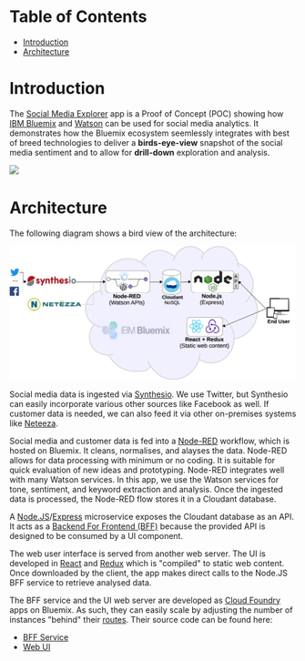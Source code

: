# Table of Contents

- [Introduction](#introduction)
- [Architecture](#architecture)


<h1 id='introduction'>Introduction</h1>

The [Social Media Explorer](http://social-ui.au-syd.mybluemix.net) app is a
Proof of Concept (POC) showing how
[IBM Bluemix](https://www.ibm.com/cloud-computing/bluemix/what-is-bluemix) and
[Watson](https://www.ibm.com/analytics/watson-analytics/us-en/) can be used for social media analytics.
It demonstrates how the Bluemix ecosystem seemlessly integrates
with best of breed technologies to deliver a **birds-eye-view** snapshot of the social media sentiment
and to allow for **drill-down** exploration and analysis.

<img src="https://github.com/nikolay-g/social-media-app-doc/raw/master/img/DemoScreencast.gif" width="550">


<h1 id='architecture'>Architecture</h1>

The following diagram shows a bird view of the architecture:

![Alt text](/img/BigPicture.jpg?raw=true "Architectural Overview")

Social media data is ingested via [Synthesio](http://www.synthesio.com/).
We use Twitter, but Synthesio can easily incorporate various other sources like Facebook as well.
If customer data is needed, we can also feed it via other on-premises systems like
[Neteeza](https://www-01.ibm.com/software/data/netezza/).

Social media and customer data is fed into a [Node-RED](https://nodered.org/) workflow, which
is hosted on Bluemix. It cleans, normalises, and alayses the data. Node-RED allows for
data processing with minimum or no coding. It is suitable for quick evaluation of new ideas
and prototyping. Node-RED integrates well with many Watson services. In this app, we use
the Watson services for tone, sentiment, and keyword extraction and analysis. Once the ingested
data is processed, the Node-RED flow stores it in a Cloudant database.

A [Node.JS](https://nodejs.org/en/)/[Express](https://expressjs.com/)
microservice exposes the Cloudant database as an API. It acts as a
[Backend For Frontend (BFF)](http://samnewman.io/patterns/architectural/bff/)
because the provided API is designed to be consumed by a UI component.

The web user interface is served from another web server. The UI is
developed in [React](https://facebook.github.io/react/) and [Redux](http://redux.js.org/)
which is "compiled" to static web content. Once downloaded by the client, the
app makes direct calls to the Node.JS BFF service to retrieve analysed data.

The BFF service and the UI web server are developed as [Cloud Foundry](https://www.cloudfoundry.org/)
apps on Bluemix. As such, they can easily scale by adjusting the number of instances
"behind" their [routes](https://docs.cloudfoundry.org/devguide/deploy-apps/routes-domains.html).
Their source code can be found here:
 - [BFF Service](https://github.com/CarlyLB/social-media-nodejs)
 - [Web UI](https://github.com/CarlyLB/social-media-react-redux)
